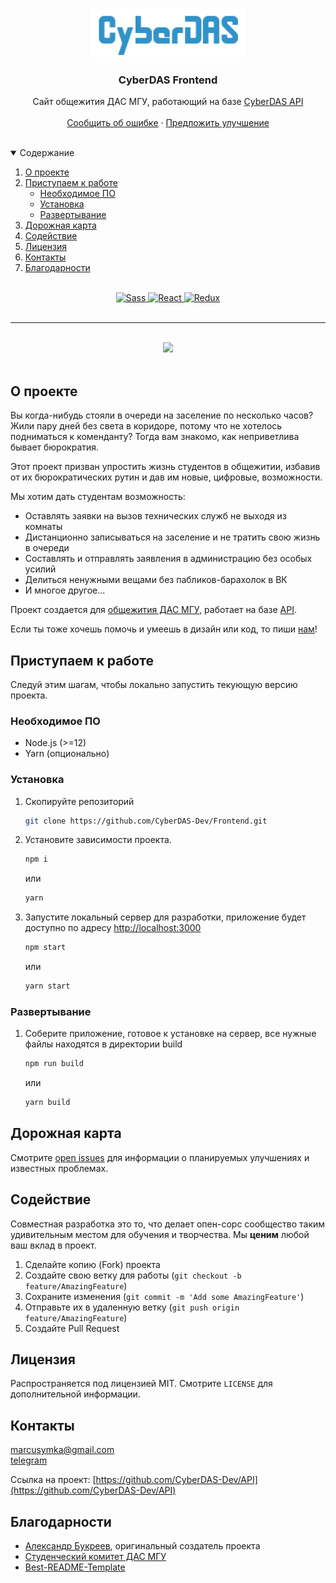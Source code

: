 <br />
<p align="center">
  <a href="https://github.com/CyberDAS-Dev/API">
    <img src=".github/logo.png" alt="Logo" width="250" height="78">
  </a>

  <h3 align="center">CyberDAS Frontend</h3>
  <p align="center">
    Сайт общежития ДАС МГУ, работающий на базе <a href="https://github.com/CyberDAS-Dev/API">CyberDAS API</a>
    <br />
    <br />
    <a href="https://github.com/CyberDAS-Dev/Frontend/issues">Сообщить об ошибке</a>
    ·
    <a href="https://github.com/CyberDAS-Dev/Frontend/issues">Предложить улучшение</a>
  </p>
</p>

<br>
<details open="open">
  <summary>Содержание</summary>
  <ol>
    <li><a href="#о-проекте">О проекте</a></li>
    <li>
      <a href="#приступаем-к-работе">Приступаем к работе</a>
      <ul>
        <li><a href="#необходимое-по">Необходимое ПО</a></li>
        <li><a href="#установка">Установка</a></li>
        <li><a href="#развертывание">Развертывание</a></li>
      </ul>
    </li>
    <li><a href="#дорожная-карта">Дорожная карта</a></li>
    <li><a href="#содействие">Содействие</a></li>
    <li><a href="#лицензия">Лицензия</a></li>
    <li><a href="#контакты">Контакты</a></li>
    <li><a href="#благодарности">Благодарности</a></li>
  </ol>
</details>
<br>

<div align="center">
  <a href="https://sass-lang.com/">
    <img src="https://img.shields.io/static/v1?style=for-the-badge&message=Sass&color=CC6699&logo=Sass&logoColor=FFFFFF&label=" alt="Sass">
  </a>
  <a href="https://reactjs.org/">
    <img src="https://img.shields.io/static/v1?style=for-the-badge&message=React&color=222222&logo=React&logoColor=61DAFB&label=" alt="React">
  </a>
  <a href="https://redux-toolkit.js.org/">
    <img src="https://img.shields.io/static/v1?style=for-the-badge&message=Redux&color=764ABC&logo=Redux&logoColor=FFFFFF&label=" alt="Redux">
  </a>
  
</div>

<br>
<hr>
<br>

<div align="center">
    <img src="https://i.imgur.com/0Uwx2vP.png" width="723"></img>
</div>
<br>

## О проекте

Вы когда-нибудь стояли в очереди на заселение по несколько часов? Жили пару дней без света в коридоре, потому что не хотелось подниматься к коменданту? Тогда вам знакомо, как неприветлива бывает бюрократия.

Этот проект призван упростить жизнь студентов в общежитии, избавив от их бюрократических рутин и дав им новые, цифровые, возможности.

Мы хотим дать студентам возможность:

-   Оставлять заявки на вызов технических служб не выходя из комнаты
-   Дистанционно записываться на заселение и не тратить свою жизнь в очереди
-   Составлять и отправлять заявления в администрацию без особых усилий
-   Делиться ненужными вещами без пабликов-барахолок в ВК
-   И многое другое...

Проект создается для [общежития ДАС МГУ](https://das.msk.ru), работает на базе [API](https://github.com/CyberDAS-Dev/API).

Если ты тоже хочешь помочь и умеешь в дизайн или код, то пиши <a href="#контакты">нам</a>!

## Приступаем к работе

Следуй этим шагам, чтобы локально запустить текующую версию проекта.

### Необходимое ПО

-   Node.js (>=12)
-   Yarn (опционально)

### Установка

1. Скопируйте репозиторий
    ```bash
    git clone https://github.com/CyberDAS-Dev/Frontend.git
    ```
2. Установите зависимости проекта.
    ```bash
    npm i
    ```
    или
    ```bash
    yarn
    ```
3. Запустите локальный сервер для разработки, приложение будет доступно по адресу [http://localhost:3000](http://localhost:3000)
    ```bash
    npm start
    ```
    или
    ```bash
    yarn start
    ```

### Развертывание

1. Соберите приложение, готовое к установке на сервер, все нужные файлы находятся в директории build
    ```bash
    npm run build
    ```
    или
    ```bash
    yarn build
    ```

## Дорожная карта

Смотрите [open issues](https://github.com/CyberDAS-Dev/Frontend/issues) для информации о планируемых улучшениях и известных проблемах.

## Содействие

Совместная разработка это то, что делает опен-сорс сообщество таким удивительным местом для обучения и творчества. Мы **ценим** любой ваш вклад в проект.

1. Сделайте копию (Fork) проекта
2. Создайте свою ветку для работы (`git checkout -b feature/AmazingFeature`)
3. Сохраните изменения (`git commit -m 'Add some AmazingFeature'`)
4. Отправьте их в удаленную ветку (`git push origin feature/AmazingFeature`)
5. Создайте Pull Request

## Лицензия

Распространяется под лицензией MIT. Смотрите `LICENSE` для дополнительной информации.

## Контакты

marcusymka@gmail.com
<br>
[telegram](https://t.me/foxxxxxxxxxxxxxxxxxxxxxxxxxxx)

Ссылка на проект: [https://github.com/CyberDAS-Dev/API](https://github.com/CyberDAS-Dev/API)

## Благодарности

-   [Александр Букреев](https://github.com/TarLung), оригинальный создатель проекта
-   [Студенческий комитет ДАС МГУ](https://vk.com/studcomdas)
-   [Best-README-Template](https://github.com/othneildrew/Best-README-Template)
